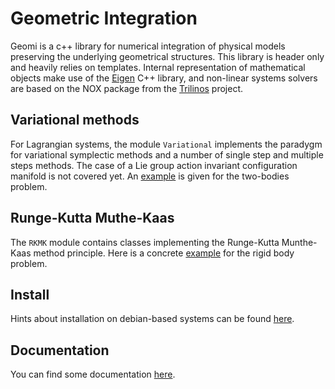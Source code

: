 # Geometric Integration

Geomi is a c++ library for numerical integration of physical models preserving the underlying geometrical structures.
This library is header only and heavily relies on templates.
Internal representation of mathematical objects make use of the
[Eigen](http://eigen.tuxfamily.org/index.php?title=Main_Page) C++ library,
and non-linear systems solvers are based on the NOX package from the
[Trilinos](https://trilinos.github.io/) project.

## Variational methods

For Lagrangian systems, the module `Variational` implements the paradygm for variational symplectic methods
and a number of single step and multiple steps methods.
The case of a Lie group action invariant configuration manifold is not covered yet.
An [example](https://github.com/rdudisk/GeometricIntegration/tree/master/examples/Kepler)
is given for the two-bodies problem.

## Runge-Kutta Muthe-Kaas

The `RKMK` module contains classes implementing the Runge-Kutta Munthe-Kaas method principle.
Here is a concrete [example](https://github.com/rdudisk/GeometricIntegration/tree/master/examples/RigidBody)
for the rigid body problem.

## Install

Hints about installation on debian-based systems can be found
[here](https://github.com/rdudisk/GeometricIntegration/blob/master/install-process.txt).

## Documentation

You can find some documentation
[here](https://github.com/rdudisk/GeometricIntegration/blob/master/doc/html/index.html).
